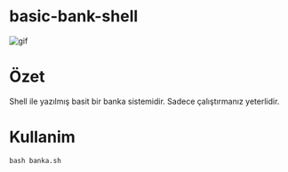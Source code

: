 # basic-bank-shell


<img src="https://img-s3.onedio.com/id-59f1f8a684044ac20e590ca8/rev-0/w-600/h-335/f-gif/s-2565c87c012830ac9494212dd8981c9fb1cf68d0.gif" alt="gif">
<div>
<h1>Özet</h1>
 Shell ile yazılmış basit bir banka sistemidir. 
 Sadece çalıştırmanız yeterlidir.
</div>


<h1>Kullanim</h1>

```
bash banka.sh
```


